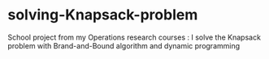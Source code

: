 # solving-Knapsack-problem
School project from my Operations research courses : I solve the Knapsack problem with Brand-and-Bound algorithm and dynamic programming
